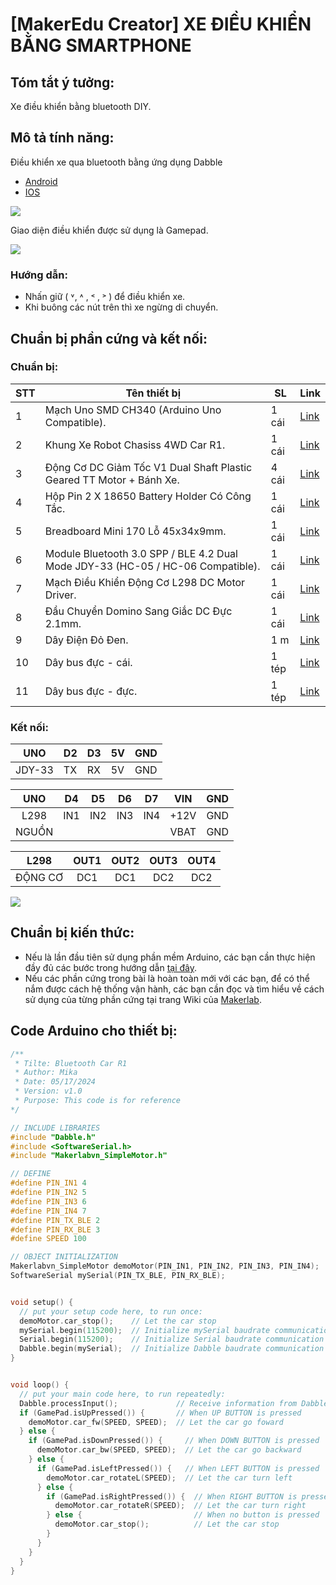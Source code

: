 # [MakerEdu Creator] XE ĐIỀU KHIỂN BẰNG SMARTPHONE
## Tóm tắt ý tưởng:
Xe điều khiển bằng bluetooth DIY.
## Mô tả tính năng:
Điều khiển xe qua bluetooth bằng ứng dụng Dabble   
- <a href="https://play.google.com/store/apps/details?id=io.dabbleapp&hl=vi&gl=US">Android</a>
- [IOS](https://apps.apple.com/us/app/dabble-bluetooth-controller/id1472734455)  
<img src="../../image/dabbleicon.png">

Giao diện điều khiển được sử dụng là Gamepad.

<img src="../../image/gamepad.png">

### Hướng dẫn:
- Nhấn giữ ( ˅, ˄ , ˂ , ˃ ) để điều khiển xe.
- Khi buông các nút trên thì xe ngừng di chuyển.
## Chuẩn bị phần cứng và kết nối:
### Chuẩn bị:

<table class="tg">
<thead>
  <tr>
    <th class="tg-baqh">STT</th>
    <th class="tg-baqh">Tên thiết bị </th>
    <th class="tg-baqh">SL</th>
    <th class="tg-baqh">Link</th>
  </tr>
</thead>
<tbody>
  <tr>
    <td class="tg-baqh">1</td>
    <td class="tg-73oq">Mạch Uno SMD CH340 (Arduino Uno Compatible).</td>
    <td class="tg-baqh">1 cái</td>
    <td class="tg-baqh"><a href="https://hshop.vn/products/arduino-uno-r3-smd-chip-don">Link</a></td>
  </tr>
  <tr>
    <td class="tg-baqh">2</td>
    <td class="tg-0lax">Khung Xe Robot Chasiss 4WD Car R1.</td>
    <td class="tg-baqh">1 cái</td>
    <td class="tg-baqh"><a href="https://hshop.vn/products/khung-xe-robot-chasiss-4wd-car-r1">Link</a></td>
  </tr>
  <tr>
    <td class="tg-baqh">3</td>
    <td class="tg-0lax">Động Cơ DC Giảm Tốc V1 Dual Shaft Plastic Geared TT Motor + Bánh Xe.</td>
    <td class="tg-baqh">4 cái</td>
    <td class="tg-baqh"><a href="https://hshop.vn/products/dong-co-dc-giamtoc-v1-1-48">Link</a></td>
  </tr>
  <tr>
    <td class="tg-baqh">4</td>
    <td class="tg-0lax">Hộp Pin 2 X 18650 Battery Holder Có Công Tắc.</td>
    <td class="tg-baqh">1 cái</td>
    <td class="tg-baqh"><a href="https://hshop.vn/products/hop-pin-2-co-18650-co-cong-tac">Link</a></td>
  </tr>
  <tr>
    <td class="tg-baqh">5</td>
    <td class="tg-0lax">Breadboard Mini 170 Lỗ 45x34x9mm.</td>
    <td class="tg-baqh">1 cái</td>
    <td class="tg-baqh"><a href="https://hshop.vn/products/test-board-cammini-35-x-47mm">Link</a></td>
  </tr>
  <tr>
    <td class="tg-baqh">6</td>
    <td class="tg-0lax">Module Bluetooth 3.0 SPP / BLE 4.2 Dual Mode JDY-33 (HC-05 / HC-06 Compatible).</td>
    <td class="tg-baqh">1 cái</td>
    <td class="tg-baqh"><a href="https://hshop.vn/products/mach-thu-phat-bluetooth-dual-mode-3-0-spp-ble-4-2-jdy-33-hc-05-hc-06-compatible">Link</a></td>
  </tr>
  <tr>
    <td class="tg-baqh">7</td>
    <td class="tg-0lax">Mạch Điều Khiển Động Cơ L298 DC Motor Driver.</td>
    <td class="tg-baqh">1 cái</td>
    <td class="tg-baqh"><a href="https://hshop.vn/products/mach-dieu-khien-dong-co-dc-l298">Link</a></td>
  </tr>
  <tr>
    <td class="tg-baqh">8</td>
    <td class="tg-0lax">Đầu Chuyển Domino Sang Giắc DC Đực 2.1mm.</td>
    <td class="tg-baqh">1 cái</td>
    <td class="tg-baqh"><a href="https://hshop.vn/products/dau-chuyen-domino-sang-giac-dc-duc-2-1mm">Link</a></td>
  </tr>
  <tr>
    <td class="tg-baqh">9</td>
    <td class="tg-0lax">Dây Điện Đỏ Đen.</td>
    <td class="tg-baqh">1 m </td>
    <td class="tg-baqh"><a href="https://hshop.vn/products/day-dien-do-den">Link</a></td>
  </tr>
  <tr>
    <td class="tg-baqh">10</td>
    <td class="tg-0lax">Dây bus đực - cái.</td>
    <td class="tg-baqh">1 tép</td>
    <td class="tg-baqh"><a href="https://hshop.vn/products/day-camtest-board-duc-coi20cm40soi">Link</a></td>
  </tr>
  <tr>
    <td class="tg-0lax">11</td>
    <td class="tg-0lax">Dây bus đực - đực.</td>
    <td class="tg-0lax">1 tép</td>
    <td class="tg-0lax"><a href="https://hshop.vn/products/day-camtest-board-duc-duc-20cm40soi">Link</a></td>
  </tr>
</tbody>
</table>

### Kết nối:

| UNO    | D2  | D3  | 5V  | GND |
|:------:|-----|-----|-----|-----|
| JDY-33 | TX  | RX  | 5V  | GND |

|  UNO  |  D4 |  D5 |  D6 |  D7 |  VIN | GND |
|:-----:|:---:|:---:|:---:|:---:|:----:|:---:|
|  L298 | IN1 | IN2 | IN3 | IN4 | +12V | GND |
| NGUỒN |     |     |     |     | VBAT | GND |

|   L298   | OUT1 | OUT2 | OUT3 | OUT4 |
|:--------:|:----:|:----:|:----:|:----:|
| ĐỘNG CƠ  |  DC1 |  DC1 |  DC2 |  DC2 |


<img src="../../image/R1_Bluetooth.png">

## Chuẩn bị kiến thức:
- Nếu là lần đầu tiên sử dụng phần mềm Arduino, các bạn cần thực hiện đầy đủ các bước trong hướng dẫn <a href="https://wiki.makerlab.vn/index.php/H%C6%B0%E1%BB%9Bng_d%E1%BA%ABn_s%E1%BB%AD_d%E1%BB%A5ng_ph%E1%BA%A7n_m%E1%BB%81m_Arduino_v%E1%BB%9Bi_c%C3%A1c_m%E1%BA%A1ch_Vietduino_%2B_MakerEdu_Shield_for_Vietduino">tại đây</a>.
- Nếu các phần cứng trong bài là hoàn toàn mới với các bạn, để có thể nắm được cách hệ thống vận hành, các bạn cần đọc và tìm hiểu về cách sử dụng của từng phần cứng tại trang Wiki của <a href="https://wiki.makerlab.vn/index.php/H%C6%B0%E1%BB%9Bng_d%E1%BA%ABn_s%E1%BB%AD_d%E1%BB%A5ng_ph%E1%BA%A7n_m%E1%BB%81m_Arduino_v%E1%BB%9Bi_c%C3%A1c_m%E1%BA%A1ch_Vietduino_%2B_MakerEdu_Shield_for_Vietduino">Makerlab</a>.
## Code Arduino cho thiết bị:
```Cpp
/**
 * Tilte: Bluetooth Car R1
 * Author: Mika
 * Date: 05/17/2024
 * Version: v1.0
 * Purpose: This code is for reference
*/

// INCLUDE LIBRARIES
#include "Dabble.h"
#include <SoftwareSerial.h>
#include "Makerlabvn_SimpleMotor.h"

// DEFINE
#define PIN_IN1 4
#define PIN_IN2 5
#define PIN_IN3 6
#define PIN_IN4 7
#define PIN_TX_BLE 2
#define PIN_RX_BLE 3
#define SPEED 100

// OBJECT INITIALIZATION
Makerlabvn_SimpleMotor demoMotor(PIN_IN1, PIN_IN2, PIN_IN3, PIN_IN4);
SoftwareSerial mySerial(PIN_TX_BLE, PIN_RX_BLE);


void setup() {
  // put your setup code here, to run once:
  demoMotor.car_stop();    // Let the car stop
  mySerial.begin(115200);  // Initialize mySerial baudrate communication
  Serial.begin(115200);    // Initialize Serial baudrate communication
  Dabble.begin(mySerial);  // Initialize Dabble baudrate communication
}


void loop() {
  // put your main code here, to run repeatedly:
  Dabble.processInput();             // Receive information from Dabble app
  if (GamePad.isUpPressed()) {       // When UP BUTTON is pressed
    demoMotor.car_fw(SPEED, SPEED);  // Let the car go foward
  } else {
    if (GamePad.isDownPressed()) {     // When DOWN BUTTON is pressed
      demoMotor.car_bw(SPEED, SPEED);  // Let the car go backward
    } else {
      if (GamePad.isLeftPressed()) {   // When LEFT BUTTON is pressed
        demoMotor.car_rotateL(SPEED);  // Let the car turn left
      } else {
        if (GamePad.isRightPressed()) {  // When RIGHT BUTTON is pressed
          demoMotor.car_rotateR(SPEED);  // Let the car turn right
        } else {                         // When no button is pressed
          demoMotor.car_stop();          // Let the car stop
        }
      }
    }
  }
}
``` 

